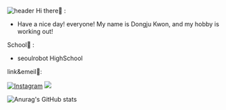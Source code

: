 ![header](https://capsule-render.vercel.app/api?type=waving&color=000000&height=150&section=header&text=sjdj0147&fontColor=00000&fontSize=70&animation=fadeIn&fontAlignY=55)
Hi there:wave: :

- Have a nice day! everyone! My name is Dongju Kwon, and my hobby is working out!

School:school: :

- seoulrobot HighSchool

link&emeil:e-mail::

[![Instagram](https://img.shields.io/badge/182._.dj-E4405F?style=for-the-badge&logo=instagram&logoColor=white)](https://www.instagram.com/182._.dj/)
<img src="https://img.shields.io/badge/sjdj014-EA4335?style=for-the-badge&logo=gmail&logoColor=white">



![Anurag's GitHub stats](https://github-readme-stats.vercel.app/api?username=sjdj0147&show_icons=true&theme=radical)

